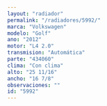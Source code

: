 ```yaml
---
layout: "radiador"
permalink: "/radiadores/5992/"
marca: "Volkswagen"
modelo: "Golf"
ano: "2012"
motor: "L4 2.0"
transmision: "Automática"
parte: "434060"
clima: "Con clima"
alto: "25 11/16"
ancho: "16 7/8"
observaciones: ""
id: "5992"
---
```


